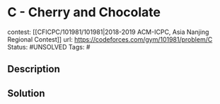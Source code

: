 # C - Cherry and Chocolate

contest: [[CFICPC/101981/101981|2018-2019 ACM-ICPC, Asia Nanjing Regional Contest]]
url: https://codeforces.com/gym/101981/problem/C
Status: #UNSOLVED
Tags: #

## Description

## Solution

